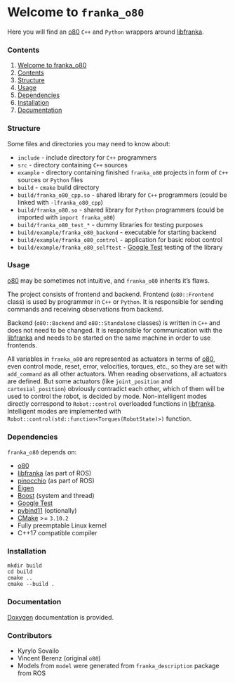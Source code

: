 ﻿# Welcome to `franka_o80`
Here you will find an [o80](https://github.com/intelligent-soft-robots/o80) `C++` and `Python` wrappers around [libfranka](https://github.com/frankaemika/libfranka).

### Contents
1. [Welcome to franka_o80](#welcome-to-franka_o80)
2. [Contents](#contents)
3. [Structure](#structure)
4. [Usage](#usage)
4. [Dependencies](#dependencies)
5. [Installation](#installation)
6. [Documentation](#documentation)

### Structure
Some files and directories you may need to know about:
 - `include` - include directory for `C++` programmers
 - `src` - directory containing `C++` sources
 - `example` - directory containing finished `franka_o80` projects in form of `C++` sources or `Python` files
 - `build` - `cmake` build directory
 - `build/franka_o80_cpp.so` - shared library for `C++` programmers (could be linked with `-lfranka_o80_cpp`)
 - `build/franka_o80.so` - shared library for `Python` programmers (could be imported with `import franka_o80`)
 - `build/franka_o80_test_*` - dummy libraries for testing purposes
 - `build/example/franka_o80_backend` - executable for starting backend
 - `build/example/franka_o80_control` - application for basic robot control
 - `build/example/franka_o80_selftest` - [Google Test](https://github.com/google/googletest) testing of the library

### Usage
[o80](https://github.com/intelligent-soft-robots/o80) may be sometimes not intuitive, and `franka_o80` inherits it’s flaws.

The project consists of frontend and backend. Frontend (`o80::Frontend` class) is used by programmer in `C++` or `Python`. It is responsible for sending commands and receiving observations from backend.

Backend (`o80::Backend` and `o80::Standalone` classes) is written in `C++` and does not need to be changed. It is responsible for communication with the [libfranka](https://github.com/frankaemika/libfranka) and needs to be started on the same machine in order to use frontends.

All variables in `franka_o80` are represented as actuators in terms of [o80](https://github.com/intelligent-soft-robots/o80), even control mode, reset, error, velocities, torques, etc., so they are set with `add_command` as all other actuators. When reading observations, all actuators are defined. But some actuators (like `joint_position` and `cartesial_position`) obviously contradict each other, which of them will be used to control the robot, is decided by mode.  Non-intelligent modes directly correspond to `Robot::control` overloaded functions in [libfranka](https://github.com/frankaemika/libfranka). Intelligent modes are implemented with `Robot::control(std::function<Torques(RobotState)>)` function.

### Dependencies
`franka_o80` depends on:
 - [o80](https://github.com/intelligent-soft-robots/o80)
 - [libfranka](https://github.com/frankaemika/libfranka) (as part of ROS)
 - [pinocchio](https://gepettoweb.laas.fr/doc/stack-of-tasks/pinocchio/master/doxygen-html) (as part of ROS)
 - [Eigen](https://eigen.tuxfamily.org)
 - [Boost](https://www.boost.org) (system and thread)
 - [Google Test](https://github.com/google/googletest)
 - [pybind11](https://github.com/pybind/pybind11) (optionally)
 - [CMake](https://cmake.org) >= `3.10.2`
 - Fully preemptable Linux kernel
 - C++17 compatible compiler

### Installation
```
mkdir build
cd build
cmake ..
cmake --build .
```

### Documentation
[Doxygen](https://www.doxygen.nl) documentation is provided.

### Contributors
 - Kyrylo Sovailo
 - Vincent Berenz (original `o80`)
 - Models from `model` were generated from `franka_description` package from ROS
